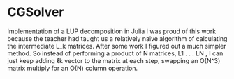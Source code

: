 # CGSolver
Implementation of a LUP decomposition in Julia
I was proud of this work because the teacher had taught us a relatively naive algorithm of calculating the intermediate L_k matrices. After some work I figured out a much simpler method. So instead of performing a product of N matrices, L1 . . . LN , I can just keep adding ℓk vector to the matrix at each step, swapping an O(N^3) matrix multiply for an O(N) column operation.

